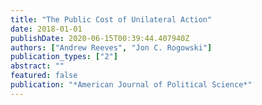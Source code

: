 ```yaml
---
title: "The Public Cost of Unilateral Action"
date: 2018-01-01
publishDate: 2020-06-15T00:39:44.407940Z
authors: ["Andrew Reeves", "Jon C. Rogowski"]
publication_types: ["2"]
abstract: ""
featured: false
publication: "*American Journal of Political Science*"
---
```


